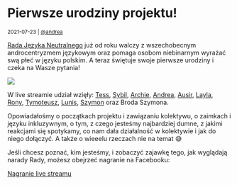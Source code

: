 # Pierwsze urodziny projektu!

<small>2021-07-23 | [@andrea](/@andrea)</small>

[Rada Języka Neutralnego](/kolektyw-rjn) już od roku walczy z wszechobecnym androcentryzmem językowym oraz pomaga osobom niebinarnym
wyrażać swą płeć w języku polskim. A teraz świętuje swoje pierwsze urodziny i czeka na Wasze pytania!

![](/img-local/blog/urodzinowy-lajw.png)

W live streamie udział wzięły: [Tess](/@Tess), [Sybil](/@Sybil), [Archie](/@Archie), [Andrea](/@andrea), [Ausir](/@ausir),
[Layla](/@Cake), [Rony](/@Rony), [Tymoteusz](/@tymk), [Lunis](/@Lunis), [Szymon](/@szymon) oraz Broda Szymona.

Opowiadałośmy o początkach projektu i zawiązaniu kolektywu, o zaimkach i języku inkluzywnym,
o tym, z czego jesteśmy najbardziej dumne, z jakimi reakcjami się spotykamy, co nam dała działalność w kolektywie
i jak do niego dołączyć. A także o wieeelu rzeczach nie na temat 😅

Jeśli chcesz poznać, kim jesteśmy, i zobaczyć zajawkę tego, jak wyglądają narady Rady, możesz obejrzeć nagranie na Facebooku:

<section>
    <a href="https://www.facebook.com/neutratywy/videos/413774263292897" target="_blank" class="btn btn-lg btn-primary d-block-force">
        <span class="fal fa-video"></span>
        Nagranie live streamu
    </a>
</section>
